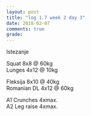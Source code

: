 ```yaml
---
layout: post
title: "log 1.7 week 2 day 3"
date: 2018-02-07
comments: true
grade:
---
```


Istezanje

Squat 8x8 @ 60kg  
Lunges 4x12 @ 10kg  

Fleksija 8x10 @ 40kg  
Romanian DL 4x12 @ 60kg  

A1 Crunches 4xmax.  
A2 Leg raise 4xmax.   
